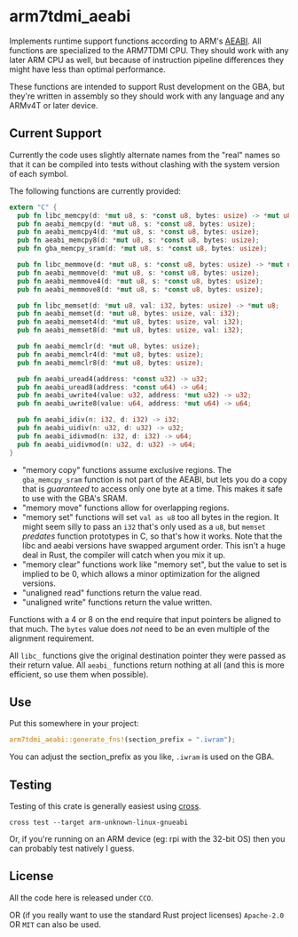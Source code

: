 # arm7tdmi_aeabi

Implements runtime support functions according to ARM's [AEABI][aeabi]. All
functions are specialized to the ARM7TDMI CPU. They should work with any later
ARM CPU as well, but because of instruction pipeline differences they might have
less than optimal performance.

[aeabi]: https://github.com/ARM-software/abi-aa/blob/main/rtabi32/rtabi32.rst

These functions are intended to support Rust development on the GBA, but they're
written in assembly so they should work with any language and any ARMv4T or
later device.

## Current Support

Currently the code uses slightly alternate names from the "real" names so that
it can be compiled into tests without clashing with the system version of each
symbol.

The following functions are currently provided:

```rust
extern "C" {
  pub fn libc_memcpy(d: *mut u8, s: *const u8, bytes: usize) -> *mut u8;
  pub fn aeabi_memcpy(d: *mut u8, s: *const u8, bytes: usize);
  pub fn aeabi_memcpy4(d: *mut u8, s: *const u8, bytes: usize);
  pub fn aeabi_memcpy8(d: *mut u8, s: *const u8, bytes: usize);
  pub fn gba_memcpy_sram(d: *mut u8, s: *const u8, bytes: usize);

  pub fn libc_memmove(d: *mut u8, s: *const u8, bytes: usize) -> *mut u8;
  pub fn aeabi_memmove(d: *mut u8, s: *const u8, bytes: usize);
  pub fn aeabi_memmove4(d: *mut u8, s: *const u8, bytes: usize);
  pub fn aeabi_memmove8(d: *mut u8, s: *const u8, bytes: usize);

  pub fn libc_memset(d: *mut u8, val: i32, bytes: usize) -> *mut u8;
  pub fn aeabi_memset(d: *mut u8, bytes: usize, val: i32);
  pub fn aeabi_memset4(d: *mut u8, bytes: usize, val: i32);
  pub fn aeabi_memset8(d: *mut u8, bytes: usize, val: i32);

  pub fn aeabi_memclr(d: *mut u8, bytes: usize);
  pub fn aeabi_memclr4(d: *mut u8, bytes: usize);
  pub fn aeabi_memclr8(d: *mut u8, bytes: usize);

  pub fn aeabi_uread4(address: *const u32) -> u32;
  pub fn aeabi_uread8(address: *const u64) -> u64;
  pub fn aeabi_uwrite4(value: u32, address: *mut u32) -> u32;
  pub fn aeabi_uwrite8(value: u64, address: *mut u64) -> u64;

  pub fn aeabi_idiv(n: i32, d: i32) -> i32;
  pub fn aeabi_uidiv(n: u32, d: u32) -> u32;
  pub fn aeabi_idivmod(n: i32, d: i32) -> u64;
  pub fn aeabi_uidivmod(n: u32, d: u32) -> u64;
}
```

* "memory copy" functions assume exclusive regions. The `gba_memcpy_sram`
  function is not part of the AEABI, but lets you do a copy that is *guaranteed*
  to access only one byte at a time. This makes it safe to use with the GBA's
  SRAM.
* "memory move" functions allow for overlapping regions.
* "memory set" functions will set `val as u8` too all bytes in the region. It
  might seem silly to pass an `i32` that's only used as a `u8`, but `memset`
  *predates* function prototypes in C, so that's how it works. Note that the
  libc and aeabi versions have swapped argument order. This isn't a huge deal in
  Rust, the compiler will catch when you mix it up.
* "memory clear" functions work like "memory set", but the value to set is
  implied to be 0, which allows a minor optimization for the aligned versions.
* "unaligned read" functions return the value read.
* "unaligned write" functions return the value written.

Functions with a 4 or 8 on the end require that input pointers be aligned to
that much. The `bytes` value does *not* need to be an even multiple of the
alignment requirement.

All `libc_` functions give the original destination pointer they were passed as
their return value. All `aeabi_` functions return nothing at all (and this is
more efficient, so use them when possible).

## Use

Put this somewhere in your project:

```rust
arm7tdmi_aeabi::generate_fns!(section_prefix = ".iwram");
```

You can adjust the section_prefix as you like, `.iwram` is used on the GBA.

## Testing

Testing of this crate is generally easiest using [cross][cross-rs].

[cross-rs]: https://github.com/cross-rs/cross

```
cross test --target arm-unknown-linux-gnueabi
```

Or, if you're running on an ARM device (eg: rpi with the 32-bit OS) then you can
probably test natively I guess.

## License

All the code here is released under `CCO`.

OR (if you really want to use the standard Rust project licenses) `Apache-2.0` OR
`MIT` can also be used.
